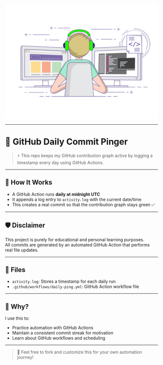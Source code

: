 <div align="center">
  <img src="./imgs_gifs/cool_coder.gif" alt="Cool coder gif">
</div>

---


# 📆 GitHub Daily Commit Pinger

> ⚡ This repo keeps my GitHub contribution graph active by logging a timestamp every day using GitHub Actions.

---

## 🔧 How It Works

- A GitHub Action runs **daily at midnight UTC**
- It appends a log entry to `activity.log` with the current date/time
- This creates a real commit so that the contribution graph stays green ✅

---

## 🛡️ Disclaimer

This project is purely for educational and personal learning purposes.  
All commits are generated by an automated GitHub Action that performs real file updates.

---

## 📁 Files

- `activity.log`: Stores a timestamp for each daily run
- `.github/workflows/daily-ping.yml`: GitHub Action workflow file

---

## 🧠 Why?

I use this to:
- Practice automation with GitHub Actions
- Maintain a consistent commit streak for motivation
- Learn about GitHub workflows and scheduling

---

> 💬 Feel free to fork and customize this for your own automation journey!
> 
